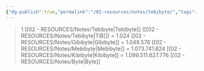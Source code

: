 ```yaml
---
{"dg-publish":true,"permalink":"/02-resources/notes/tebibyte/","tags":["mathe/binärzahlen"],"noteIcon":"","updated":"2025-03-23T11:20:28.000+01:00"}
---
```


>1 [[02 - RESOURCES/Notes/Tebibyte\|Tebibyte]] ([[02 - RESOURCES/Notes/Tebibyte\|TiB]]) = 1.024 [[02 - RESOURCES/Notes/Gibibyte\|Gibibyte]] = 1.048.576 [[02 - RESOURCES/Notes/Mebibyte\|Mebibyte]] = 1.073.741.824 [[02 - RESOURCES/Notes/Kibibyte\|Kibibyte]] = 1.099.511.627.776 [[02 - RESOURCES/Notes/Byte\|Byte]]